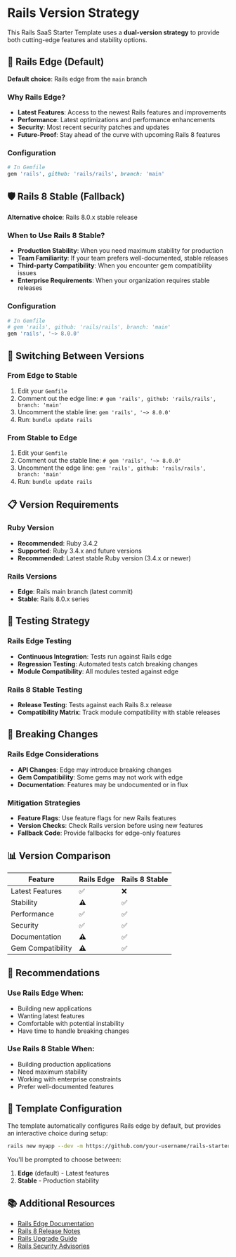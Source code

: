 # Rails Version Strategy

This Rails SaaS Starter Template uses a **dual-version strategy** to provide both cutting-edge features and stability options.

## 🚀 Rails Edge (Default)

**Default choice**: Rails edge from the `main` branch

### Why Rails Edge?
- **Latest Features**: Access to the newest Rails features and improvements
- **Performance**: Latest optimizations and performance enhancements
- **Security**: Most recent security patches and updates
- **Future-Proof**: Stay ahead of the curve with upcoming Rails 8 features

### Configuration
```ruby
# In Gemfile
gem 'rails', github: 'rails/rails', branch: 'main'
```

## 🛡️ Rails 8 Stable (Fallback)

**Alternative choice**: Rails 8.0.x stable release

### When to Use Rails 8 Stable?
- **Production Stability**: When you need maximum stability for production
- **Team Familiarity**: If your team prefers well-documented, stable releases
- **Third-party Compatibility**: When you encounter gem compatibility issues
- **Enterprise Requirements**: When your organization requires stable releases

### Configuration
```ruby
# In Gemfile
# gem 'rails', github: 'rails/rails', branch: 'main'
gem 'rails', '~> 8.0.0'
```

## 🔄 Switching Between Versions

### From Edge to Stable
1. Edit your `Gemfile`
2. Comment out the edge line: `# gem 'rails', github: 'rails/rails', branch: 'main'`
3. Uncomment the stable line: `gem 'rails', '~> 8.0.0'`
4. Run: `bundle update rails`

### From Stable to Edge
1. Edit your `Gemfile`
2. Comment out the stable line: `# gem 'rails', '~> 8.0.0'`
3. Uncomment the edge line: `gem 'rails', github: 'rails/rails', branch: 'main'`
4. Run: `bundle update rails`

## 📋 Version Requirements

### Ruby Version
- **Recommended**: Ruby 3.4.2
- **Supported**: Ruby 3.4.x and future versions
- **Recommended**: Latest stable Ruby version (3.4.x or newer)

### Rails Versions
- **Edge**: Rails main branch (latest commit)
- **Stable**: Rails 8.0.x series

## 🧪 Testing Strategy

### Rails Edge Testing
- **Continuous Integration**: Tests run against Rails edge
- **Regression Testing**: Automated tests catch breaking changes
- **Module Compatibility**: All modules tested against edge

### Rails 8 Stable Testing
- **Release Testing**: Tests against each Rails 8.x release
- **Compatibility Matrix**: Track module compatibility with stable releases

## 🚨 Breaking Changes

### Rails Edge Considerations
- **API Changes**: Edge may introduce breaking changes
- **Gem Compatibility**: Some gems may not work with edge
- **Documentation**: Features may be undocumented or in flux

### Mitigation Strategies
- **Feature Flags**: Use feature flags for new Rails features
- **Version Checks**: Check Rails version before using new features
- **Fallback Code**: Provide fallbacks for edge-only features

## 📊 Version Comparison

| Feature | Rails Edge | Rails 8 Stable |
|---------|------------|----------------|
| Latest Features | ✅ | ❌ |
| Stability | ⚠️ | ✅ |
| Performance | ✅ | ✅ |
| Security | ✅ | ✅ |
| Documentation | ⚠️ | ✅ |
| Gem Compatibility | ⚠️ | ✅ |

## 🎯 Recommendations

### Use Rails Edge When:
- Building new applications
- Wanting latest features
- Comfortable with potential instability
- Have time to handle breaking changes

### Use Rails 8 Stable When:
- Building production applications
- Need maximum stability
- Working with enterprise constraints
- Prefer well-documented features

## 🔧 Template Configuration

The template automatically configures Rails edge by default, but provides an interactive choice during setup:

```bash
rails new myapp --dev -m https://github.com/your-username/rails-starter/raw/main/scaffold/template.rb
```

You'll be prompted to choose between:
1. **Edge** (default) - Latest features
2. **Stable** - Production stability

## 📚 Additional Resources

- [Rails Edge Documentation](https://edgeguides.rubyonrails.org/)
- [Rails 8 Release Notes](https://rubyonrails.org/2024/8/0)
- [Rails Upgrade Guide](https://guides.rubyonrails.org/upgrading_ruby_on_rails.html)
- [Rails Security Advisories](https://groups.google.com/forum/#!forum/rubyonrails-security) 